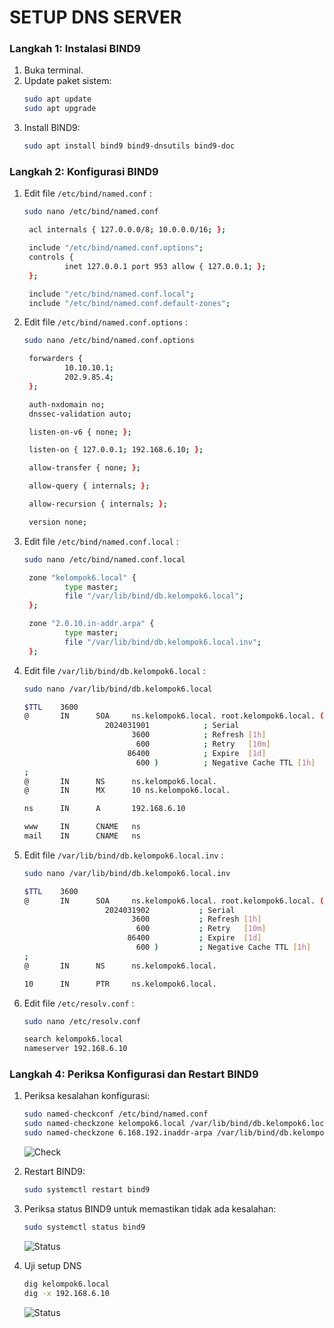 # SETUP DNS SERVER

### Langkah 1: Instalasi BIND9

1. Buka terminal.
2. Update paket sistem:
   ```bash
   sudo apt update
   sudo apt upgrade
   ```
3. Install BIND9:
   ```bash
   sudo apt install bind9 bind9-dnsutils bind9-doc
   ```

### Langkah 2: Konfigurasi BIND9

1. Edit file `/etc/bind/named.conf` :

   ```bash
   sudo nano /etc/bind/named.conf
   ```

   ```bash
    acl internals { 127.0.0.0/8; 10.0.0.0/16; };

    include "/etc/bind/named.conf.options";
    controls {
            inet 127.0.0.1 port 953 allow { 127.0.0.1; };
    };

    include "/etc/bind/named.conf.local";
    include "/etc/bind/named.conf.default-zones";
   ```

2. Edit file `/etc/bind/named.conf.options` :

   ```bash
   sudo nano /etc/bind/named.conf.options
   ```

   ```bash
    forwarders {
            10.10.10.1;
            202.9.85.4;
    };

    auth-nxdomain no;
    dnssec-validation auto;

    listen-on-v6 { none; };

    listen-on { 127.0.0.1; 192.168.6.10; };

    allow-transfer { none; };

    allow-query { internals; };

    allow-recursion { internals; };

    version none;
   ```

3. Edit file `/etc/bind/named.conf.local` :

   ```bash
   sudo nano /etc/bind/named.conf.local
   ```

   ```bash
    zone "kelompok6.local" {
            type master;
            file "/var/lib/bind/db.kelompok6.local";
    };

    zone "2.0.10.in-addr.arpa" {
            type master;
            file "/var/lib/bind/db.kelompok6.local.inv";
    };
   ```

4. Edit file `/var/lib/bind/db.kelompok6.local` :

   ```bash
   sudo nano /var/lib/bind/db.kelompok6.local
   ```

   ```bash
   $TTL    3600
   @       IN      SOA     ns.kelompok6.local. root.kelompok6.local. (
                     2024031901            ; Serial
                           3600            ; Refresh [1h]
                            600            ; Retry   [10m]
                          86400            ; Expire  [1d]
                            600 )          ; Negative Cache TTL [1h]
   ;
   @       IN      NS      ns.kelompok6.local.
   @       IN      MX      10 ns.kelompok6.local.

   ns      IN      A       192.168.6.10

   www     IN      CNAME   ns
   mail    IN      CNAME   ns
   ```

5. Edit file `/var/lib/bind/db.kelompok6.local.inv` :

   ```bash
   sudo nano /var/lib/bind/db.kelompok6.local.inv
   ```

   ```bash
   $TTL    3600
   @       IN      SOA     ns.kelompok6.local. root.kelompok6.local. (
                     2024031902           ; Serial
                           3600           ; Refresh [1h]
                            600           ; Retry   [10m]
                          86400           ; Expire  [1d]
                            600 )         ; Negative Cache TTL [1h]
   ;
   @       IN      NS      ns.kelompok6.local.

   10      IN      PTR     ns.kelompok6.local.
   ```

6. Edit file `/etc/resolv.conf` :

   ```bash
   sudo nano /etc/resolv.conf
   ```

   ```bash
   search kelompok6.local
   nameserver 192.168.6.10
   ```

### Langkah 4: Periksa Konfigurasi dan Restart BIND9

1. Periksa kesalahan konfigurasi:

   ```bash
   sudo named-checkconf /etc/bind/named.conf
   sudo named-checkzone kelompok6.local /var/lib/bind/db.kelompok6.local
   sudo named-checkzone 6.168.192.inaddr-arpa /var/lib/bind/db.kelompok6.local.inv
   ```

   ![Check](assets/ss-check.png)

2. Restart BIND9:

   ```bash
   sudo systemctl restart bind9
   ```

3. Periksa status BIND9 untuk memastikan tidak ada kesalahan:

   ```bash
   sudo systemctl status bind9
   ```

   ![Status](assets/ss-status.png)

4. Uji setup DNS

   ```bash
   dig kelompok6.local
   dig -x 192.168.6.10
   ```

   ![Status](assets/ss-dig.png)